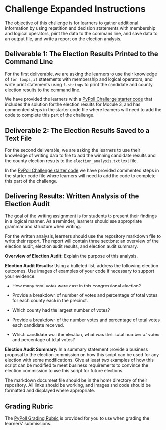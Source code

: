 # Challenge Expanded Instructions

The objective of this challenge is for learners to gather additional information by using repetition and decision statements with membership and logical operators, print the data to the command line, and save data to an output file, and write a report on the election analysis.

## Deliverable 1: The Election Results Printed to the Command Line

For the first deliverable, we are asking the learners to use their knowledge of `for loops`, `if` statements with membership and logical operators, and write print statements using `f-strings` to print the candidate and county election results to the command line.

We have provided the learners with a [PyPoll Challenge starter code](PyPoll_challenge_starter_code.py) that includes the solution for the election results for Module 3, and has commented steps in the starter code file where learners will need to add the code to complete this part of the challenge.

## Deliverable 2: The Election Results Saved to a Text File

For the second deliverable, we are asking the learners to use their knowledge of writing data to file to add the winning candidate results and the county election results to the `election_analysis.txt` text file.

In the [PyPoll Challenge starter code](PyPoll_challenge_starter_code.py) we have provided commented steps in the starter code file where learners will need to add the code to complete this part of the challenge.

## Delivering Results: Written Analysis of the Election Audit

The goal of the writing assignment is for students to present their findings in a logical manner. As a reminder, learners should use appropriate grammar and structure when writing.

For the written analysis, learners should use the repository markdown file to write their report. The report will contain three sections: an overview of the election audit, election audit results, and election audit summary.

**Overview of Election Audit:** Explain the purpose of this analysis.

**Election Audit Results:** Using a bulleted list, address the following election outcomes. Use images of examples of your code if necessary to support your evidence.

- How many total votes were cast in this congressional election?

- Provide a breakdown of number of votes and percentage of total votes for each county each in the precinct.
- Which county had the largest number of votes?

- Provide a breakdown of the number votes and percentage of total votes each candidate received.

- Which candidate won the election, what was their total number of votes and percentage of total votes?

**Election Audit Summary:** In a summary statement provide a business proposal to the election commission on how this script can be used for any election with some modifications. Give at least two examples of how this script can be modified to meet business requirements to convince the election commission to use this script for future elections.

The markdown document file should be in the home directory of their repository. All links should be working, and images and code should be formatted and displayed where appropriate.

## Grading Rubric

The [PyPoll Grading Rubric](PyPoll_Grading_Rubric.pdf) is provided for you to use when grading the learners' submissions.
